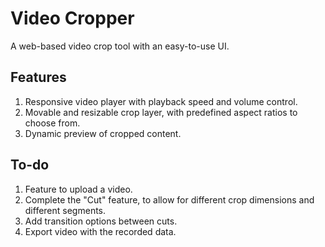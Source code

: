 # Video Cropper

A web-based video crop tool with an easy-to-use UI.

## Features

1. Responsive video player with playback speed and volume control.
2. Movable and resizable crop layer, with predefined aspect ratios to choose from.
3. Dynamic preview of cropped content.

## To-do

1. Feature to upload a video.
2. Complete the "Cut" feature, to allow for different crop dimensions and different segments.
3. Add transition options between cuts.
4. Export video with the recorded data.
